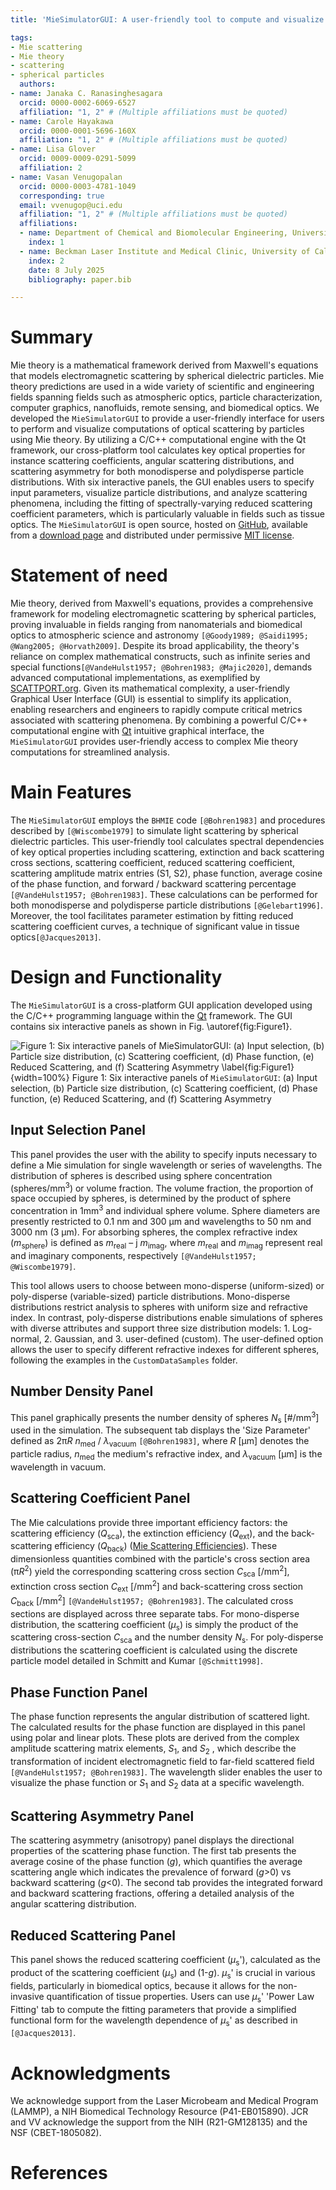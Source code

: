 ```yaml
---
title: 'MieSimulatorGUI: A user-friendly tool to compute and visualize light scattering by spherical dielectric particles'

tags:
- Mie scattering
- Mie theory
- scattering
- spherical particles
  authors:
- name: Janaka C. Ranasinghesagara
  orcid: 0000-0002-6069-6527
  affiliation: "1, 2" # (Multiple affiliations must be quoted)
- name: Carole Hayakawa
  orcid: 0000-0001-5696-160X
  affiliation: "1, 2" # (Multiple affiliations must be quoted)
- name: Lisa Glover
  orcid: 0009-0009-0291-5099
  affiliation: 2 
- name: Vasan Venugopalan
  orcid: 0000-0003-4781-1049
  corresponding: true
  email: vvenugop@uci.edu
  affiliation: "1, 2" # (Multiple affiliations must be quoted)
  affiliations:
  - name: Department of Chemical and Biomolecular Engineering, University of California, Irvine, California 92697, United States
    index: 1
  - name: Beckman Laser Institute and Medical Clinic, University of California, Irvine, California 92697, United States
    index: 2
    date: 8 July 2025
    bibliography: paper.bib

---
```


[comment]: https://joss.theoj.org/]

# Summary

Mie theory is a mathematical framework derived from Maxwell's equations that models electromagnetic scattering by spherical dielectric particles.  Mie theory predictions are used in a wide variety of scientific and engineering fields spanning fields such as atmospheric optics, particle characterization, computer graphics, nanofluids, remote sensing, and biomedical optics. We developed the `MieSimulatorGUI` to provide a user-friendly interface for users to perform and visualize computations of optical scattering by particles using Mie theory. By utilizing a C/C++ computational engine with the Qt framework, our cross-platform tool calculates key optical properties for instance scattering coefficients, angular scattering distributions, and scattering asymmetry for both monodisperse and polydisperse particle distributions. With six interactive panels, the GUI enables users to specify input parameters, visualize particle distributions, and analyze scattering phenomena, including the fitting of spectrally-varying reduced scattering coefficient parameters, which is particularly valuable in fields such as tissue optics. The `MieSimulatorGUI` is open source, hosted on [GitHub](https://github.com/VirtualPhotonics/MieSimulatorGUI), available from a [download page](https://github.com/VirtualPhotonics/MieSimulatorGUI/wiki/Downloads) and distributed under permissive [MIT license](https://opensource.org/license/mit).

# Statement of need

Mie theory, derived from Maxwell's equations, provides a comprehensive framework for modeling electromagnetic scattering by spherical particles, proving invaluable in fields ranging from nanomaterials and biomedical optics to atmospheric science and astronomy `[@Goody1989; @Saidi1995; @Wang2005; @Horvath2009]`. Despite its broad applicability, the theory's reliance on complex mathematical constructs, such as infinite series and special functions`[@VandeHulst1957; @Bohren1983; @Majic2020]`, demands advanced computational implementations, as exemplified by [SCATTPORT.org](https://scattport.org). Given its mathematical complexity, a user-friendly Graphical User Interface (GUI) is essential to simplify its application, enabling researchers and engineers to rapidly compute critical metrics associated with scattering phenomena. By combining a powerful C/C++ computational engine with [Qt](https://www.qt.io/) intuitive graphical interface, the `MieSimulatorGUI` provides user-friendly access to complex Mie theory computations for streamlined analysis. 

# Main Features

The `MieSimulatorGUI` employs the `BHMIE` code `[@Bohren1983]` and procedures described by `[@Wiscombe1979]` to simulate light scattering by spherical dielectric particles. This user-friendly tool calculates spectral dependencies of key optical properties including scattering, extinction and back scattering cross sections, scattering coefficient, reduced scattering coefficient, scattering amplitude matrix entries (S1, S2), phase function, average cosine of the phase function, and forward / backward scattering percentage `[@VandeHulst1957; @Bohren1983]`. These calculations can be performed for both monodisperse and polydisperse particle distributions `[@Gelebart1996]`. Moreover, the tool facilitates parameter estimation by fitting reduced scattering coefficient curves, a technique of significant value in tissue optics`[@Jacques2013]`. 

# Design and Functionality

The `MieSimulatorGUI` is a cross-platform GUI application developed using the C/C++ programming language within the [Qt](https://www.qt.io/) framework. The GUI contains six interactive panels as shown in Fig. \autoref{fig:Figure1}. 

![Figure 1: Six interactive panels of `MieSimulatorGUI`: (a) Input selection, (b) Particle size distribution, (c) Scattering coefficient, (d) Phase function, (e) Reduced Scattering,  and (f) Scattering Asymmetry \label{fig:Figure1}](Figure1.png){width=100%}
Figure 1: Six interactive panels of `MieSimulatorGUI`: (a) Input selection, (b) Particle size distribution, (c) Scattering coefficient, (d) Phase function, (e) Reduced Scattering, and (f) Scattering Asymmetry

## Input Selection Panel

This panel provides the user with the ability to specify inputs necessary to define a Mie simulation for single wavelength or series of wavelengths. The distribution of spheres is described using sphere concentration (spheres/mm<sup>3</sup>) or volume fraction. The volume fraction, the proportion of space occupied by spheres, is determined by the product of sphere concentration in 1mm<sup>3</sup> and individual sphere volume. Sphere diameters are presently restricted to 0.1 nm and 300 μm and wavelengths to 50 nm and 3000 nm (3 µm). For absorbing spheres, the complex refractive index (*m*<sub>sphere</sub>) is defined as *m*<sub>real</sub> – j *m*<sub>imag</sub>, where *m*<sub>real</sub> and *m*<sub>imag</sub> represent real and imaginary components, respectively `[@VandeHulst1957; @Wiscombe1979]`. 

This tool allows users to choose between mono-disperse (uniform-sized) or poly-disperse (variable-sized) particle distributions. Mono-disperse distributions restrict analysis to spheres with uniform size and refractive index. In contrast, poly-disperse distributions enable simulations of spheres with diverse attributes and support three size distribution models: 1. Log-normal, 2. Gaussian, and 3. user-defined (custom). The user-defined option allows the user to specify different refractive indexes for different spheres, following the examples in the `CustomDataSamples` folder. 

## Number Density Panel

This panel graphically presents the number density of spheres *N*<sub>s</sub> [#/mm<sup>3</sup>] used in the simulation.  The subsequent tab displays the 'Size Parameter' defined as 2π*R* *n*<sub>med</sub> / *λ*<sub>vacuum</sub> `[@Bohren1983]`, where *R* [µm] denotes the particle radius, *n*<sub>med</sub>  the medium's refractive index, and *λ*<sub>vacuum</sub> [µm] is the wavelength in vacuum. 

## Scattering Coefficient Panel

The Mie calculations provide three important efficiency factors: the scattering efficiency (*Q*<sub>sca</sub>), the extinction efficiency (*Q*<sub>ext</sub>), and the back-scattering efficiency (*Q*<sub>back</sub>) ([Mie Scattering Efficiencies](https://miepython.readthedocs.io/en/latest/02_efficiencies.html)). These dimensionless quantities combined with the particle's cross section area (π*R*<sup>2</sup>) yield the corresponding scattering cross section *C*<sub>sca</sub> [/mm<sup>2</sup>], extinction cross section *C*<sub>ext</sub> [/mm<sup>2</sup>] and back-scattering cross section *C*<sub>back</sub> [/mm<sup>2</sup>] `[@VandeHulst1957; @Bohren1983]`. The calculated cross sections are displayed across three separate tabs. 
For mono-disperse distribution, the scattering coefficient (*µ*<sub>s</sub>)  is simply the product of the scattering cross-section *C*<sub>sca</sub> and the number density *N*<sub>s</sub>.  For poly-disperse distributions the scattering coefficient is calculated using the discrete particle model detailed in Schmitt and Kumar `[@Schmitt1998]`. 

## Phase Function Panel

The phase function represents the angular distribution of scattered light.  The calculated results for the phase function are displayed in this panel using polar and linear plots. These plots are derived from the complex amplitude scattering matrix elements, *S*<sub>1</sub>, and  *S*<sub>2</sub> , which describe the transformation of incident electromagnetic field to far-field scattered field `[@VandeHulst1957; @Bohren1983]`. The wavelength slider enables the user to visualize the phase function or *S*<sub>1</sub> and *S*<sub>2</sub> data at a specific wavelength.

## Scattering Asymmetry Panel

The scattering asymmetry (anisotropy) panel displays the directional properties of the scattering phase function. The first tab presents the average cosine of the phase function (*g*), which quantifies the average scattering angle which indicates the prevalence of forward (*g*>0) vs backward scattering (*g*<0). The second tab provides the integrated forward and backward scattering fractions, offering a detailed analysis of the angular scattering distribution.

## Reduced Scattering Panel

This panel shows the reduced scattering coefficient (*µ*<sub>s</sub>'), calculated as the product of the scattering coefficient (*µ*<sub>s</sub>) and (1-*g*). *µ*<sub>s</sub>' is crucial in various fields, particularly in biomedical optics, because it allows for the non-invasive quantification of tissue properties. Users can use  *µ*<sub>s</sub>' 'Power Law Fitting' tab to compute the fitting parameters that provide a simplified functional form for the wavelength dependence of *µ*<sub>s</sub>' as described in `[@Jacques2013]`.



# Acknowledgments

We acknowledge support from the Laser Microbeam and Medical Program (LAMMP), a NIH Biomedical Technology Resource (P41-EB015890). JCR and VV acknowledge the support from the NIH (R21-GM128135) and the NSF (CBET-1805082).

# References
